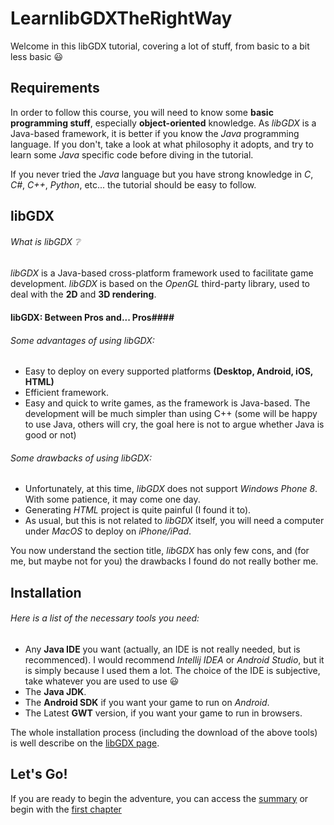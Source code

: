 # LearnlibGDXTheRightWay
Welcome in this libGDX tutorial, covering a lot of stuff, from basic to a bit less basic :smiley:

## Requirements ##
In order to follow this course, you will need to know some **basic programming stuff**, especially **object-oriented** knowledge.
As *libGDX* is a Java-based framework, it is better if you know the *Java* programming language. If you don't, take a look at what philosophy it adopts, and try to learn some *Java* specific code before diving in the tutorial.

If you never tried the *Java* language but you have strong knowledge in *C*, *C#*, *C++*, *Python*, etc... the tutorial should be easy to follow.

## libGDX ##

###### What is libGDX :grey_question: ######

*libGDX* is a Java-based cross-platform framework used to facilitate game development.
*libGDX* is based on the *OpenGL* third-party library, used to deal with the **2D** and **3D rendering**.

#### libGDX: Between Pros and... Pros####

###### Some advantages of using libGDX: ######
* Easy to deploy on every supported platforms **(Desktop, Android, iOS, HTML)**
* Efficient framework.
* Easy and quick to write games, as the framework is Java-based. The development will be much simpler than using C++ (some will be happy to use Java, others will cry, the goal here is not to argue whether Java is good or not)

###### Some drawbacks of using libGDX: ######
* Unfortunately, at this time, *libGDX* does not support *Windows Phone 8*. With some patience, it may come one day.
* Generating *HTML* project is quite painful (I found it to).
* As usual, but this is not related to *libGDX* itself, you will need a computer under *MacOS* to deploy on *iPhone/iPad*.

You now understand the section title, *libGDX* has only few cons, and (for me, but maybe not for you) the drawbacks I found do not really bother me.

## Installation ##
###### Here is a list of the necessary tools you need: ######
* Any **Java IDE** you want (actually, an IDE is not really needed, but is recommenced). I would recommend *Intellij IDEA* or *Android Studio*, but it is simply because I used them a lot. The choice of the IDE is subjective, take whatever you are used to use :smiley:
* The **Java JDK**.
* The **Android SDK** if you want your game to run on *Android*.
* The Latest **GWT** version, if you want your game to run in browsers.

The whole installation process (including the download of the above tools) is well describe on the [libGDX page](https://github.com/libgdx/libgdx/wiki/Setting-up-your-Development-Environment-%28Eclipse%2C-Intellij-IDEA%2C-NetBeans%29).

## Let's Go! ##
If you are ready to begin the adventure, you can access the [summary]() or begin with the [first chapter]()
